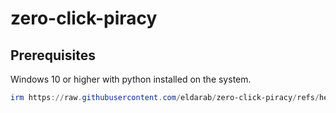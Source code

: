 # zero-click-piracy

## Prerequisites

Windows 10 or higher with python installed on the system.

```powershell
irm https://raw.githubusercontent.com/eldarab/zero-click-piracy/refs/heads/main/installer.ps1 | iex
```
